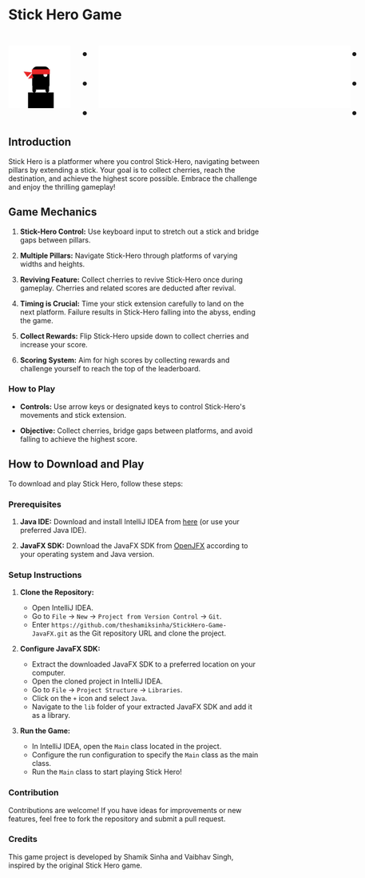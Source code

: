 # Stick Hero Game
<div style="display: flex; align-items: center;">
  <img src="https://github.com/theshamiksinha/StickHero-Game-JavaFX/raw/main/src/main/resources/Images/StickHeroCharacter.png" alt="StickHero Logo" height="125" style="margin-right: 20px;">
  <span style="font-size: 48px; font-weight: bold;">.   .   .</span>
  <img src="https://github.com/theshamiksinha/StickHero-Game-JavaFX/raw/main/src/main/resources/Images/TitlePNG.png" alt="Title Logo" height="125" style="margin-left: 20px;">
  <span style="font-size: 48px; font-weight: bold;">.   .   .</span>
</div>



## Introduction

Stick Hero is a platformer where you control Stick-Hero, navigating between pillars by extending a stick. Your goal is to collect cherries, reach the destination, and achieve the highest score possible. Embrace the challenge and enjoy the thrilling gameplay!

## Game Mechanics

1. **Stick-Hero Control:** Use keyboard input to stretch out a stick and bridge gaps between pillars.

2. **Multiple Pillars:** Navigate Stick-Hero through platforms of varying widths and heights.

3. **Reviving Feature:** Collect cherries to revive Stick-Hero once during gameplay. Cherries and related scores are deducted after revival.

4. **Timing is Crucial:** Time your stick extension carefully to land on the next platform. Failure results in Stick-Hero falling into the abyss, ending the game.

5. **Collect Rewards:** Flip Stick-Hero upside down to collect cherries and increase your score.

6. **Scoring System:** Aim for high scores by collecting rewards and challenge yourself to reach the top of the leaderboard.

### How to Play

- **Controls:** Use arrow keys or designated keys to control Stick-Hero's movements and stick extension.
   
- **Objective:** Collect cherries, bridge gaps between platforms, and avoid falling to achieve the highest score.

## How to Download and Play

To download and play Stick Hero, follow these steps:

### Prerequisites

1. **Java IDE:** Download and install IntelliJ IDEA from [here](https://www.jetbrains.com/idea/download/) (or use your preferred Java IDE).
   
2. **JavaFX SDK:** Download the JavaFX SDK from [OpenJFX](https://openjfx.io/) according to your operating system and Java version.

### Setup Instructions

1. **Clone the Repository:**
   - Open IntelliJ IDEA.
   - Go to `File` -> `New` -> `Project from Version Control` -> `Git`.
   - Enter `https://github.com/theshamiksinha/StickHero-Game-JavaFX.git` as the Git repository URL and clone the project.

2. **Configure JavaFX SDK:**
   - Extract the downloaded JavaFX SDK to a preferred location on your computer.
   - Open the cloned project in IntelliJ IDEA.
   - Go to `File` -> `Project Structure` -> `Libraries`.
   - Click on the `+` icon and select `Java`.
   - Navigate to the `lib` folder of your extracted JavaFX SDK and add it as a library.

3. **Run the Game:**
   - In IntelliJ IDEA, open the `Main` class located in the project.
   - Configure the run configuration to specify the `Main` class as the main class.
   - Run the `Main` class to start playing Stick Hero!


### Contribution

Contributions are welcome! If you have ideas for improvements or new features, feel free to fork the repository and submit a pull request.

### Credits

This game project is developed by Shamik Sinha and Vaibhav Singh, inspired by the original Stick Hero game.

